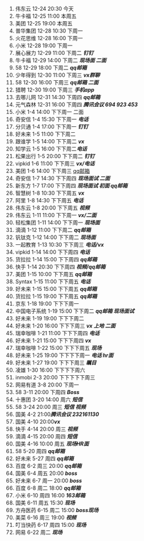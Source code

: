 1. 伟东云 12-24 20:30 今天
2. 牛卡福 12-25 11:00 本周五
3. 美团 12-25 19:00 本周五
4. 普华集团 12-28 10:30 下周一
5. 火花思维 12-28 16:00 下周一
6. 小米 12-28 19:00 下周一
7. 展心展力 12-29 11:00 下周二 ***钉钉***
8. 牛卡福 12-29 14:00 下周二 ***现场面 二面*** 
9. 58 12-29 18:00 下周二 ***qq邮箱***
10. 少年得到 12-30 11:00 下周三 ***vx群聊***
11. 58 12-30 16:00 下周三 ***qq邮箱 二面***
12. 猎聘 12-30 19:00 下周三 ***手机app***
13. 去哪儿网 12-31 14:30  下周四 ***qq邮箱***
14. 元气森林 12-31 16:00 下周四  ***腾讯会议 694 923 453***
15. 小米 1-4 14:00 下下周一 二面
16. 奇安信 1-4 15:30 下下周一 ***电话***
17. 分贝通 1-4 17:00 下下周一 ***钉钉***
18. 好未来 1-5 11:00 下下周二 
19. 跟谁学 1-5 14:00 下下周二 ***vx***
20. 知学云 1-5 16:00 下下周二***电话***
21. 松果出行 1-5 20:00 下下周二 ***钉钉***
22. vipkid  1-6 11:00 下下周三 ***vx/电话***
23. 美团 1-6 14:00 下下周三 [qq邮箱](https://mail.qq.com/cgi-bin/frame_html?sid=uqfjsuNApsUoZVcI&r=9e2d3114d045c6b8bba2d27c0770b325)
24. 奇安信 1-7 14:30 下下周四 ***现场面试 二面***
25. 新东方 1-7 17:00 下下周四 ***现场面试 初面 qq邮箱***
26. 智慧树 1-8 10:30 下下周五 ***vx***
27. 阿里 1-8 14:30 下下周五 ***电话***
28. 伟东云 1-8 20:00 下下周五 ***视频***
29. 伟东云 1-11 11:00 下下周一 ***vx/二面***
30. 轻松集团  1-11 14:00 下下周一 ***现场面***
31. 滴滴 1-12 11:00 下下周二 ***qq邮箱***
32. 钒钛克 1-12 14:00 下下周二 ***现场面***
33. 一起教育  1-13 10:30 下下周三 ***电话/vx***
34. vipkid  1-14 14:00 下下周四 ***电话***
35. 货拉拉  1-14 15:00 下下周四 ***qq邮箱***
36. 快手 1-14 20:30 下下周四 ***视频/qq邮箱***
37. 美团 1-15 10:00 下下周五 ***qq邮箱***
38. Syntax 1-15 11:00 下下周五 ***电话***
39. 好未来 1-15 15:00 下下周五 ***qq邮箱***
40. 货拉拉  1-15 19:00 下下周五 ***qq邮箱***
41. 京东 1-18 19:00 下下下周一
42. 中国电子系统 1-19 15:00 下下周二 ***qq邮箱 现场面试***
43. 好未来 1-19 19:00 下下下周二
44. 好未来 1-20 16:00 下下下周三 ***vx 上地 二面***
45. 瑞幸咖啡 1-21 11:00 下下下周四 ***电话***
46. 好未来 1-21 15:00 下下下周四 ***vx***
47. 瑞幸咖啡  1-22 15:00 下下下周五 ***现场***
51. 好未来 1-25 19:00 下下下下周一   ***电话 hr面***
49. 好未来 1-27 19:00 下下下周三 ***瞩目***
50. 凌雄 1-30 16:00 下下下下周六
51. inmobi 2-3 20:00 下下下下下周三
53. 网易有道 3-8 20:00 下周一
55. 58 3-11 20:00 下周四 ***Boss***
57. 十惠团 3-20 14:00 周六 ***短信***
55. 58 3-24 20:00 周三 ***短信 视频***
56. 国美 4-2 21:00***腾讯会议 232161130***
57. 国美 4-10 20:00***vx***
58. 快手 4-14 20:00 周三 ***视频***
59. 滴滴 4-15 20:00 周四 ***短信*** 
60. 国美 4-16 10:00 周五 ***现场HR面***
61. 58 5-20 周四 ***qq邮箱***
62. 好未来 5-27 周四 ***qq邮箱***
63. 百度 6-2 周三 20:00 ***qq邮箱***
64. 国美 6-4 周五 20:00  ***boss***
65. 好未来 6-7 周一 20:00 ***boss***
66. 百度 6-8 周二 18:00 ***qq邮箱***
67. 小米 6-10 周四 16:00 ***163邮箱***
68. 国美 6-11 周五 15:30 ***现场***
69. 方舟医药 6-15 周二 15:00 ***boss现场***
70. 美菜 6-16 周三 19:00 ***视频***
71. 叮当快药 6-17 周四 15:00 ***现场***
72. 网易 6-22 周二 ***现场***



